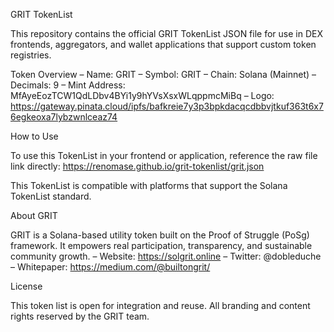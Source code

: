 GRIT TokenList

This repository contains the official GRIT TokenList JSON file for use in DEX frontends, aggregators, and wallet applications that support custom token registries.

Token Overview
– Name: GRIT
– Symbol: GRIT
– Chain: Solana (Mainnet)
– Decimals: 9
– Mint Address: MfAyeEozTCW1QdLDbv4BYi1y9hYVsXsxWLqppmcMiBq
– Logo: https://gateway.pinata.cloud/ipfs/bafkreie7y3p3bpkdacqcdbbvjtkuf363t6x76egkeoxa7lybzwnlceaz74

How to Use

To use this TokenList in your frontend or application, reference the raw file link directly:
https://renomase.github.io/grit-tokenlist/grit.json

This TokenList is compatible with platforms that support the Solana TokenList standard.

About GRIT

GRIT is a Solana-based utility token built on the Proof of Struggle (PoSg) framework. It empowers real participation, transparency, and sustainable community growth.
– Website: https://solgrit.online
– Twitter: @dobleduche
– Whitepaper: https://medium.com/@builtongrit/

License

This token list is open for integration and reuse. All branding and content rights reserved by the GRIT team.
